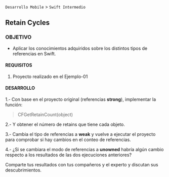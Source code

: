
`Desarrollo Mobile` > `Swift Intermedio` 
​	
## Retain Cycles

### OBJETIVO 

- Aplicar los conocimientos adquiridos sobre los distintos tipos de referencias en Swift.

#### REQUISITOS 

1. Proyecto realizado en el Ejemplo-01

#### DESARROLLO

1.- Con base en el proyecto original (referencias **strong**), implementar la función:

> CFGetRetainCount(object)

2.- Y obtener el número de retains que tiene cada objeto.

3.- Cambia el tipo de referencias a **weak** y vuelve a ejecutar el proyecto para comprobar si hay cambios en el conteo de referencias.

4.- ¿Si se cambiara el modo de referencias a **unowned** habría algún cambio respecto a los resultados de las dos ejecuciones anteriores?

Comparte tus resultados con tus compañeros y el experto y discutan sus descubrimientos.